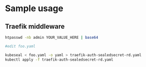 # Sample usage

## Traefik middleware

```bash
htpasswd -nb admin YOUR_VALUE_HERE | base64

#edit foo.yaml

kubeseal < foo.yaml -o yaml > traefik-auth-sealedsecret-rd.yaml
kubectl apply -f traefik-auth-sealedsecret-rd.yaml
```